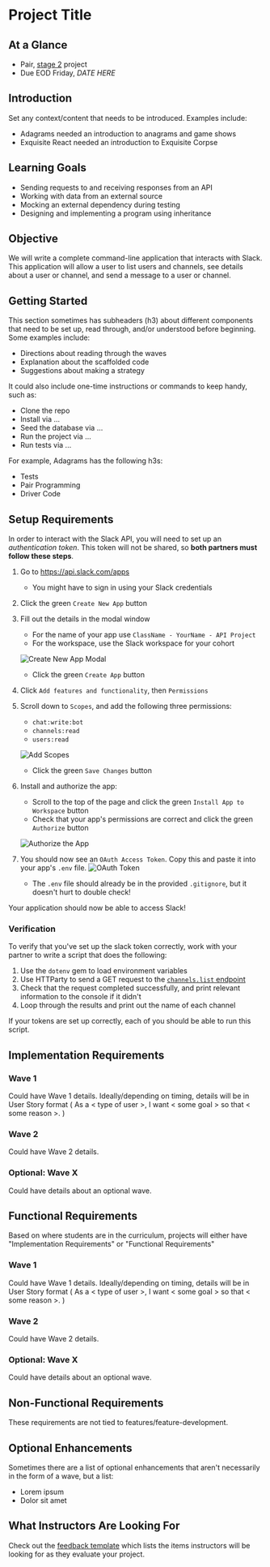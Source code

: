 # Project Title

## At a Glance

- Pair, [stage 2](https://github.com/Ada-Developers-Academy/pedagogy/blob/master/rule-of-three.md#stage-2) project
- Due EOD Friday, *DATE HERE*

## Introduction

Set any context/content that needs to be introduced. Examples include:
- Adagrams needed an introduction to anagrams and game shows
- Exquisite React needed an introduction to Exquisite Corpse

## Learning Goals

- Sending requests to and receiving responses from an API
- Working with data from an external source
- Mocking an external dependency during testing
- Designing and implementing a program using inheritance

## Objective

We will write a complete command-line application that interacts with Slack. This application will allow a user to list users and channels, see details about a user or channel, and send a message to a user or channel.

## Getting Started

This section sometimes has subheaders (h3) about different components that need to be set up, read through, and/or understood before beginning. Some examples include:

- Directions about reading through the waves
- Explanation about the scaffolded code
- Suggestions about making a strategy

It could also include one-time instructions or commands to keep handy, such as:

- Clone the repo
- Install via ...
- Seed the database via ...
- Run the project via ...
- Run tests via ...

For example, Adagrams has the following h3s:

- Tests
- Pair Programming
- Driver Code

## Setup Requirements

In order to interact with the Slack API, you will need to set up an _authentication token_. This token will not be shared, so **both partners must follow these steps**.

1. Go to https://api.slack.com/apps
    - You might have to sign in using your Slack credentials
1. Click the green `Create New App` button
1. Fill out the details in the modal window
    - For the name of your app use `ClassName - YourName - API Project`
    - For the workspace, use the Slack workspace for your cohort

    ![Create New App Modal](images/slack-auth-setup-create-app.png)
    - Click the green `Create App` button
1. Click `Add features and functionality`, then `Permissions`
1. Scroll down to `Scopes`, and add the following three permissions:
    - `chat:write:bot`
    - `channels:read`
    - `users:read`

    ![Add Scopes](images/slack-auth-setup-add-scopes.png)
    - Click the green `Save Changes` button
1. Install and authorize the app:
    - Scroll to the top of the page and click the green `Install App to Workspace` button
    - Check that your app's permissions are correct and click the green `Authorize` button

    ![Authorize the App](images/slack-auth-setup-authorize.png)
1. You should now see an `OAuth Access Token`. Copy this and paste it into your app's `.env` file.
    ![OAuth Token](images/slack-auth-setup-token.png)
    - The `.env` file should already be in the provided `.gitignore`, but it doesn't hurt to double check!

Your application should now be able to access Slack!

### Verification

To verify that you've set up the slack token correctly, work with your partner to write a script that does the following:

1. Use the `dotenv` gem to load environment variables
1. Use HTTParty to send a GET request to the [`channels.list` endpoint](https://api.slack.com/methods/channels.list)
1. Check that the request completed successfully, and print relevant information to the console if it didn't
1. Loop through the results and print out the name of each channel

If your tokens are set up correctly, each of you should be able to run this script.

## Implementation Requirements

### Wave 1

Could have Wave 1 details. Ideally/depending on timing, details will be in User Story format ( As a < type of user >, I want < some goal > so that < some reason >. )

### Wave 2

Could have Wave 2 details.

### Optional: Wave X

Could have details about an optional wave.

## Functional Requirements

Based on where students are in the curriculum, projects will either have "Implementation Requirements" or "Functional Requirements"

### Wave 1

Could have Wave 1 details. Ideally/depending on timing, details will be in User Story format ( As a < type of user >, I want < some goal > so that < some reason >. )

### Wave 2

Could have Wave 2 details.

### Optional: Wave X

Could have details about an optional wave.

## Non-Functional Requirements

These requirements are not tied to features/feature-development.

## Optional Enhancements

Sometimes there are a list of optional enhancements that aren't necessarily in the form of a wave, but a list:

- Lorem ipsum
- Dolor sit amet

## What Instructors Are Looking For
Check out the [feedback template](feedback.md) which lists the items instructors will be looking for as they evaluate your project.
